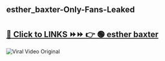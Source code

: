 
 ## esther_baxter-Only-Fans-Leaked

# <h2><a href="https://clipsfans.com/esther_baxter&ref=git">🔗 Click to LINKS ⏩⏩ 👉 🟢 esther baxter </a></h2>

<a href="https://clipsfans.com/esther_baxter&ref=git" rel="nofollow" data-target="animated-image.originalLink"><img src="https://i.ibb.co.com/xMMVF88/686577567.gif" alt="Viral Video Original" style="max-width: 100%; display: inline-block;" data-target="animated-image.originalImage"></a>
